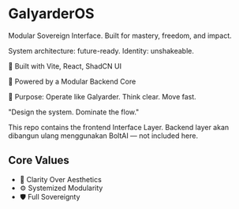 # GalyarderOS

Modular Sovereign Interface. Built for mastery, freedom, and impact.

System architecture: future-ready. Identity: unshakeable.

🔧 Built with Vite, React, ShadCN UI

🧠 Powered by a Modular Backend Core

🎯 Purpose: Operate like Galyarder. Think clear. Move fast.

"Design the system. Dominate the flow."

This repo contains the frontend Interface Layer.
Backend layer akan dibangun ulang menggunakan BoltAI — not included here.

## Core Values

* 🧠 Clarity Over Aesthetics
* ⚙️ Systemized Modularity
* 🛡️ Full Sovereignty 